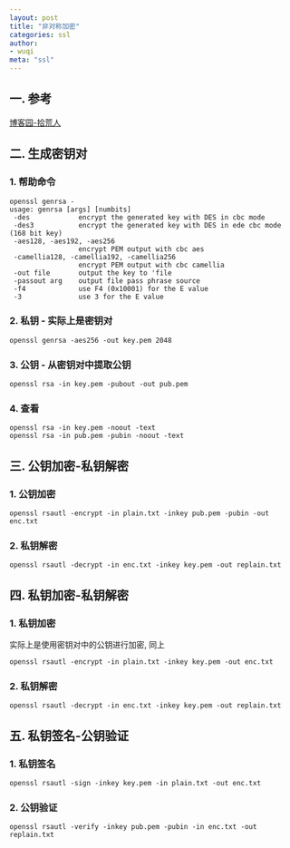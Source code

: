 ```yaml
---
layout: post
title: "非对称加密"
categories: ssl
author:
- wuqi
meta: "ssl"
---
```


## 一. 参考

[博客园-拾荒人](https://www.cnblogs.com/gordon0918/p/5363466.html)

## 二. 生成密钥对

### 1. 帮助命令

```
openssl genrsa -
usage: genrsa [args] [numbits]
 -des            encrypt the generated key with DES in cbc mode
 -des3           encrypt the generated key with DES in ede cbc mode (168 bit key)
 -aes128, -aes192, -aes256
                 encrypt PEM output with cbc aes
 -camellia128, -camellia192, -camellia256
                 encrypt PEM output with cbc camellia
 -out file       output the key to 'file
 -passout arg    output file pass phrase source
 -f4             use F4 (0x10001) for the E value
 -3              use 3 for the E value
```
 
### 2. 私钥 - 实际上是密钥对

```
openssl genrsa -aes256 -out key.pem 2048
```

### 3. 公钥 - 从密钥对中提取公钥

```
openssl rsa -in key.pem -pubout -out pub.pem
```

### 4. 查看

```
openssl rsa -in key.pem -noout -text
openssl rsa -in pub.pem -pubin -noout -text
```

## 三. 公钥加密-私钥解密

### 1. 公钥加密

```
openssl rsautl -encrypt -in plain.txt -inkey pub.pem -pubin -out enc.txt
```

### 2. 私钥解密

```
openssl rsautl -decrypt -in enc.txt -inkey key.pem -out replain.txt
```

## 四. 私钥加密-私钥解密

### 1. 私钥加密

实际上是使用密钥对中的公钥进行加密, 同上

```
openssl rsautl -encrypt -in plain.txt -inkey key.pem -out enc.txt
```

### 2. 私钥解密

```
openssl rsautl -decrypt -in enc.txt -inkey key.pem -out replain.txt
```

## 五. 私钥签名-公钥验证

### 1. 私钥签名

```
openssl rsautl -sign -inkey key.pem -in plain.txt -out enc.txt
```

### 2. 公钥验证

```
openssl rsautl -verify -inkey pub.pem -pubin -in enc.txt -out replain.txt
```

